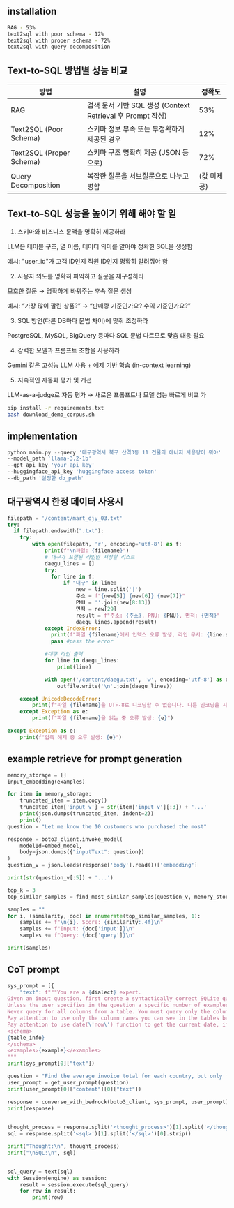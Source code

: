 installation
-------------
```bash
RAG - 53%
text2sql with poor schema - 12%
text2sql with proper schema - 72%
text2sql with query decomposition
```
## Text-to-SQL 방법별 성능 비교

| 방법                          | 설명                                                      | 정확도 |
|-----------------------------|-----------------------------------------------------------|--------|
| RAG                         | 검색 문서 기반 SQL 생성 (Context Retrieval 후 Prompt 작성)  | 53%    |
| Text2SQL (Poor Schema)      | 스키마 정보 부족 또는 부정확하게 제공된 경우               | 12%    |
| Text2SQL (Proper Schema)    | 스키마 구조 명확히 제공 (JSON 등으로)                     | 72%    |
| Query Decomposition         | 복잡한 질문을 서브질문으로 나누고 병합                    | (값 미제공) |

Text-to-SQL 성능을 높이기 위해 해야 할 일 
----------
1. 스키마와 비즈니스 문맥을 명확히 제공하라

LLM은 테이블 구조, 열 이름, 데이터 의미를 알아야 정확한 SQL을 생성함

예시: "user_id"가 고객 ID인지 직원 ID인지 명확히 알려줘야 함


2. 사용자 의도를 명확히 파악하고 질문을 재구성하라

모호한 질문 → 명확하게 바꿔주는 후속 질문 생성

예시: “가장 많이 팔린 상품?” → “판매량 기준인가요? 수익 기준인가요?”


3. SQL 방언(다른 DB마다 문법 차이)에 맞춰 조정하라

PostgreSQL, MySQL, BigQuery 등마다 SQL 문법 다르므로 맞춤 대응 필요


4. 강력한 모델과 프롬프트 조합을 사용하라

Gemini 같은 고성능 LLM 사용 + 예제 기반 학습 (in-context learning)


5. 지속적인 자동화 평가 및 개선

LLM-as-a-judge로 자동 평가 → 새로운 프롬프트나 모델 성능 빠르게 비교 가


```bash
pip install -r requirements.txt
bash download_demo_corpus.sh
```
implementation
--------------------
```python
python main.py --query '대구광역시 북구 산격3동 11 건물의 에너지 사용량이 뭐야'
--model_path 'llama-3.2-1b'
--gpt_api_key 'your api key'
--huggingface_api_key 'huggingface access token'
--db_path '설정한 db_path'
```
대구광역시 한정 데이터 사용시
---------------------
```python
filepath = '/content/mart_djy_03.txt'
try:
  if filepath.endswith(".txt"):
    try:
        with open(filepath, 'r', encoding='utf-8') as f:
            print(f"\n파일: {filename}")
            # 대구가 포함된 라인만 저장할 리스트
            daegu_lines = []
            try:
              for line in f:
                  if "대구" in line:
                      new = line.split('|')
                      주소 = f"{new[5]} {new[6]} {new[7]}"
                      PNU = ''.join(new[8:13])
                      면적 = new[29]
                      result = f"주소: {주소}, PNU: {PNU}, 면적: {면적}"
                      daegu_lines.append(result)
            except IndexError:
              print(f"파일 {filename}에서 인덱스 오류 발생, 라인 무시: {line.strip()}")
              pass #pass the error

            #대구 라인 출력
            for line in daegu_lines:
                print(line)

            with open('/content/daegu.txt', 'w', encoding='utf-8') as outfile:
                outfile.write('\n'.join(daegu_lines))

    except UnicodeDecodeError:
        print(f"파일 {filename}을 UTF-8로 디코딩할 수 없습니다. 다른 인코딩을 시도해 보세요.")
    except Exception as e:
        print(f"파일 {filename}을 읽는 중 오류 발생: {e}")

except Exception as e:
    print(f"압축 해제 중 오류 발생: {e}")
```

example retrieve for prompt generation
------------------
```python
memory_storage = []
input_embedding(examples)

for item in memory_storage:
    truncated_item = item.copy()
    truncated_item['input_v'] = str(item['input_v'][:3]) + '...' 
    print(json.dumps(truncated_item, indent=2))
    print()
question = "Let me know the 10 customers who purchased the most"

response = boto3_client.invoke_model(
    modelId=embed_model,
    body=json.dumps({"inputText": question})
)
question_v = json.loads(response['body'].read())['embedding']

print(str(question_v[:5]) + '...')

top_k = 3
top_similar_samples = find_most_similar_samples(question_v, memory_storage, top_k)

samples = ""
for i, (similarity, doc) in enumerate(top_similar_samples, 1):
    samples += f"\n{i}. Score: {similarity:.4f}\n"
    samples += f"Input: {doc['input']}\n"
    samples += f"Query: {doc['query']}\n"

print(samples)    
```

CoT prompt
------------------------
```python
sys_prompt = [{
    "text": f"""You are a {dialect} expert.
Given an input question, first create a syntactically correct SQLite query to run.
Unless the user specifies in the question a specific number of examples to obtain, query for at most {top_k} results using the LIMIT clause as per SQLite. You can order the results to return the most informative data in the database.
Never query for all columns from a table. You must query only the columns that are needed to answer the question. Wrap each column name in double quotes (") to denote them as delimited identifiers.
Pay attention to use only the column names you can see in the tables below. Be careful to not query for columns that do not exist. Also, pay attention to which column is in which table.
Pay attention to use date(\'now\') function to get the current date, if the question involves "today" 
<schema>
{table_info}
</schema>
<examples>{example}</examples>
""" 
print(sys_prompt[0]["text"])

question = "Find the average invoice total for each country, but only for countries with more than 5 customers, ordered by the average total descending."
user_prompt = get_user_prompt(question)
print(user_prompt[0]["content"][0]["text"])

response = converse_with_bedrock(boto3_client, sys_prompt, user_prompt)
print(response)
    

thought_process = response.split('<thought_process>')[1].split('</thought_process>')[0].strip()
sql = response.split('<sql>')[1].split('</sql>')[0].strip()

print("Thought:\n", thought_process)
print("\nSQL:\n", sql)


sql_query = text(sql)
with Session(engine) as session:
    result = session.execute(sql_query)
    for row in result:
        print(row)
    
```
